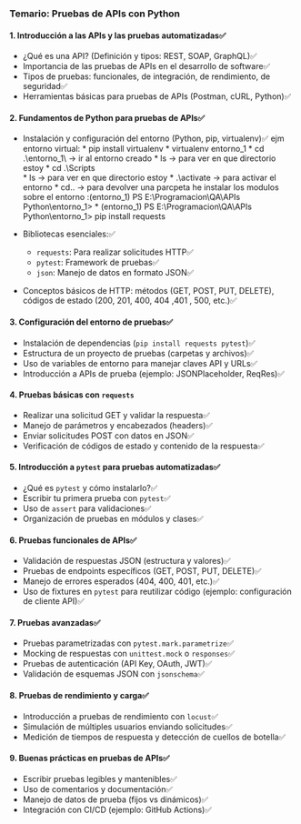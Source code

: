 
### Temario: Pruebas de APIs con Python

#### 1. Introducción a las APIs y las pruebas automatizadas✅
   - ¿Qué es una API? (Definición y tipos: REST, SOAP, GraphQL)✅
   - Importancia de las pruebas de APIs en el desarrollo de software✅
   - Tipos de pruebas: funcionales, de integración, de rendimiento, de seguridad✅
   - Herramientas básicas para pruebas de APIs (Postman, cURL, Python)✅

#### 2. Fundamentos de Python para pruebas de APIs✅
   - Instalación y configuración del entorno (Python, pip, virtualenv)✅
    ejm entorno virtual:
         * pip install virtualenv
         * virtualenv entorno_1
         * cd .\entorno_1\ -> ir al entorno creado
         * ls -> para ver en que directorio estoy
         * cd .\Scripts\
         * ls -> para ver en que directorio estoy
         * .\activate -> para activar el entorno
         * cd.. -> para devolver una parcpeta he instalar los modulos sobre el entorno :(entorno_1) PS E:\Programacion\QA\APIs Python\entorno_1>
         * (entorno_1) PS E:\Programacion\QA\APIs Python\entorno_1> pip install requests


   - Bibliotecas esenciales:✅
     - `requests`: Para realizar solicitudes HTTP✅
     - `pytest`: Framework de pruebas✅
     - `json`: Manejo de datos en formato JSON✅
   - Conceptos básicos de HTTP: métodos (GET, POST, PUT, DELETE), códigos de estado (200, 201, 400, 404 ,401 , 500, etc.)✅

#### 3. Configuración del entorno de pruebas✅
   - Instalación de dependencias (`pip install requests pytest`)✅
   - Estructura de un proyecto de pruebas (carpetas y archivos)✅
   - Uso de variables de entorno para manejar claves API y URLs✅
   - Introducción a APIs de prueba (ejemplo: JSONPlaceholder, ReqRes)✅

#### 4. Pruebas básicas con `requests`
   - Realizar una solicitud GET y validar la respuesta✅
   - Manejo de parámetros y encabezados (headers)✅
   - Enviar solicitudes POST con datos en JSON✅
   - Verificación de códigos de estado y contenido de la respuesta✅

#### 5. Introducción a `pytest` para pruebas automatizadas✅
   - ¿Qué es `pytest` y cómo instalarlo?✅
   - Escribir tu primera prueba con `pytest`✅
   - Uso de `assert` para validaciones✅
   - Organización de pruebas en módulos y clases✅

#### 6. Pruebas funcionales de APIs✅
   - Validación de respuestas JSON (estructura y valores)✅
   - Pruebas de endpoints específicos (GET, POST, PUT, DELETE)✅
   - Manejo de errores esperados (404, 400, 401, etc.)✅
   - Uso de fixtures en `pytest` para reutilizar código (ejemplo: configuración de cliente API)✅

#### 7. Pruebas avanzadas✅
   - Pruebas parametrizadas con `pytest.mark.parametrize`✅
   - Mocking de respuestas con `unittest.mock` o `responses`✅
   - Pruebas de autenticación (API Key, OAuth, JWT)✅
   - Validación de esquemas JSON con `jsonschema`✅

#### 8. Pruebas de rendimiento y carga✅
   - Introducción a pruebas de rendimiento con `locust`✅
   - Simulación de múltiples usuarios enviando solicitudes✅
   - Medición de tiempos de respuesta y detección de cuellos de botella✅

#### 9. Buenas prácticas en pruebas de APIs✅
   - Escribir pruebas legibles y mantenibles✅
   - Uso de comentarios y documentación✅
   - Manejo de datos de prueba (fijos vs dinámicos)✅
   - Integración con CI/CD (ejemplo: GitHub Actions)✅

